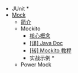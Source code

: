 * JUnit
  * 
* [Mock](/)
  * [简介](Mock-Introduction.md)
  * Mockito
    * [核心概念](mockito/core.md)
    * [[译] Java Doc](mockito/Java-Doc.md)
    * [[转] Mockito 教程](mockito/Mockito-Tutorial.md)
    * 实战示例
      * 
  * Power Mock

